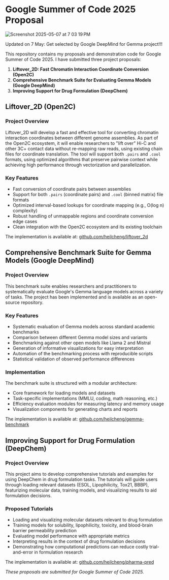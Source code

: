 # Google Summer of Code 2025 Proposal

![Screenshot 2025-05-07 at 7 03 19 PM](https://github.com/user-attachments/assets/fb7adce4-5eef-4661-a291-4f663c96a61b)

Updated on 7 May: Get selected by Google DeepMind for Gemma project!!!

This repository contains my proposals and demonstration code for Google Summer of Code 2025. I have submitted three project proposals:

1. **Liftover_2D: Fast Chromatin Interaction Coordinate Conversion (Open2C)**
2. **Comprehensive Benchmark Suite for Evaluating Gemma Models (Google DeepMind)**
3. **Improving Support for Drug Formulation (DeepChem)**

## Liftover_2D (Open2C)

### Project Overview

Liftover_2D will develop a fast and effective tool for converting chromatin interaction coordinates between different genome assemblies. As part of the Open2C ecosystem, it will enable researchers to "lift over" Hi-C and other 3C+ contact data without re-mapping raw reads, using existing chain files for coordinate translation. The tool will support both `.pairs` and `.cool` formats, using optimized algorithms that preserve pairwise context while achieving high performance through vectorization and parallelization.

### Key Features

- Fast conversion of coordinate pairs between assemblies
- Support for both `.pairs` (coordinate pairs) and `.cool` (binned matrix) file formats
- Optimized interval-based lookups for coordinate mapping (e.g., O(log n) complexity)
- Robust handling of unmappable regions and coordinate conversion edge cases
- Clean integration with the Open2C ecosystem and its existing toolchain

The implementation is available at: [github.com/heilcheng/liftover_2d](https://github.com/heilcheng/liftover_2d)

## Comprehensive Benchmark Suite for Gemma Models (Google DeepMind)

### Project Overview

This benchmark suite enables researchers and practitioners to systematically evaluate Google's Gemma language models across a variety of tasks. The project has been implemented and is available as an open-source repository.

### Key Features

- Systematic evaluation of Gemma models across standard academic benchmarks
- Comparison between different Gemma model sizes and variants
- Benchmarking against other open models like Llama 2 and Mistral
- Generation of informative visualizations for easy interpretation
- Automation of the benchmarking process with reproducible scripts
- Statistical validation of observed performance differences

### Implementation

The benchmark suite is structured with a modular architecture:
- Core framework for loading models and datasets
- Task-specific implementations (MMLU, coding, math reasoning, etc.)
- Efficiency evaluation modules for measuring latency and memory usage
- Visualization components for generating charts and reports

The implementation is available at: [github.com/heilcheng/gemma-benchmark](https://github.com/heilcheng/gemma-benchmark)

## Improving Support for Drug Formulation (DeepChem)

### Project Overview

This project aims to develop comprehensive tutorials and examples for using DeepChem in drug formulation tasks. The tutorials will guide users through loading relevant datasets (ESOL, Lipophilicity, Tox21, BBBP), featurizing molecular data, training models, and visualizing results to aid formulation decisions.

### Proposed Tutorials

- Loading and visualizing molecular datasets relevant to drug formulation
- Training models for solubility, lipophilicity, toxicity, and blood-brain barrier permeability prediction
- Evaluating model performance with appropriate metrics
- Interpreting results in the context of drug formulation decisions
- Demonstrating how computational predictions can reduce costly trial-and-error in formulation research

The implementation is available at: [github.com/heilcheng/pharma-pred](https://github.com/heilcheng/pharma-pred)

*These proposals are submitted for Google Summer of Code 2025.*
